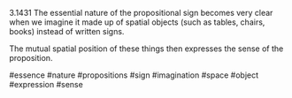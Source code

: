 3.1431 The essential nature of the propositional sign becomes very clear when we imagine it made up of spatial objects (such as tables, chairs, books) instead of written signs.

The mutual spatial position of these things then expresses the sense of the proposition.

#essence #nature #propositions #sign #imagination #space #object #expression #sense 